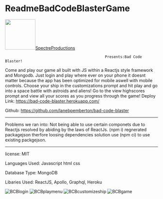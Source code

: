 


# ReadmeBadCodeBlasterGame
  <img src="https://user-images.githubusercontent.com/77074964/127537477-feeda7df-5583-4f6c-8bf3-153328f573da.gif" width="100" height="100">[SpectreProductions](https://user-images.githubusercontent.com/77074964/127537477-feeda7df-5583-4f6c-8bf3-153328f573da.gif)
                                                                                    
                                                  Presents:Bad Code Blaster!

Come and play our game all built with JS within a Reactjs style framework and Mongodb. Just login and play where ever on your phone it doesnt matter because the app has been optimized for mobile aswell with mobile controls. Choose your ship in the customizations prompt and hit play and go into a space battle with astroids and aliens! Go to the view highscores prompt and view all your scores as you progress through the game!
Deploy Link: https://bad-code-blaster.herokuapp.com/

Github: https://github.com/lanebpemberton/bad-code-blaster

---------------------------------

Problems we ran into: Not being able to use certain componets due to Reactjs resolved by abiding by the laws of ReactJs.
(npm i) regnerated packagejson therfore loosing dependencies solution use (npm ci) to use existing packgejson.




----------------------------------

license: MIT

Languages Used: Javascript html css

Database Type: MongoDB

Libaries Used: ReactJS, Apollo, Graphql, Heroku






![BCBlogin](https://user-images.githubusercontent.com/77074964/127538215-049df460-2a89-4bc4-a13a-319c8359c3ba.png)
![BCBplaymenu](https://user-images.githubusercontent.com/77074964/127547613-15bb871d-dfae-4265-b8b0-d676f357d0ff.jpg)
![BCBcustomizeship](https://user-images.githubusercontent.com/77074964/127546979-f542db9d-f917-4c27-8673-13bee17acbd9.jpg)
![BCBgame](https://user-images.githubusercontent.com/77074964/127547676-6a8a4e2d-92ef-45c8-863a-7a1aabebf1b4.jpg)


